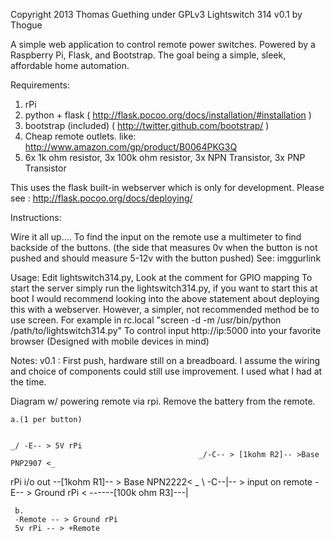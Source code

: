 
Copyright 2013 Thomas Guething under GPLv3
Lightswitch 314 v0.1 by Thogue

A simple web application to control remote power switches. Powered by a Raspberry Pi, Flask, and Bootstrap. The goal being a simple, sleek, affordable home automation. 

Requirements:
1. rPi
2. python + flask ( http://flask.pocoo.org/docs/installation/#installation )
3. bootstrap (included) ( http://twitter.github.com/bootstrap/ )
4. Cheap remote outlets. like: http://www.amazon.com/gp/product/B0064PKG3Q
5. 6x 1k ohm resistor, 3x 100k ohm resistor, 3x NPN Transistor, 3x PNP Transistor 

This uses the flask built-in webserver which is only for development. Please see : http://flask.pocoo.org/docs/deploying/

Instructions: 

Wire it all up.... 
To find the input on the remote use a multimeter to find backside of the buttons. (the side that measures 0v when the button is not pushed and should measure 5-12v with the button pushed)
See: imggurlink

Usage:
Edit lightswitch314.py, Look at the comment for GPIO mapping
To start the server simply run the lightswitch314.py, if you want to start this at boot I would recommend looking into the above statement about deploying this with a webserver. However, a simpler, not recommended method be to use screen. For example in rc.local "screen -d -m /usr/bin/python /path/to/lightswitch314.py"
To control input http://ip:5000 into your favorite browser (Designed with mobile devices in mind)

Notes:
v0.1 : First push, hardware still on a breadboard. I assume the wiring and choice of components could still use improvement. I used what I had at the time.


Diagram w/ powering remote via rpi. 
Remove the battery from the remote. 


  	a.(1 per button)
	
                                                                                   _/ -E-- > 5V rPi
                                              _/-C-- > [1kohm R2]-- >Base PNP2907 <_
   rPi i/o out --[1kohm R1]-- > Base NPN2222< _                                     \ -C--|-- > input on remote
                                               \-E-- > Ground rPi < ------[100k ohm R3]---|

	 b.
	 -Remote -- > Ground rPi
	 5v rPi -- > +Remote
